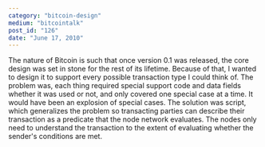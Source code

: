 ```yaml
---
category: "bitcoin-design"
medium: "bitcointalk"
post_id: "126"
date: "June 17, 2010"
---
```

The nature of Bitcoin is such that once version 0.1 was released, the core design was set in stone for the rest of its lifetime.  Because of that, I wanted to design it to support every possible transaction type I could think of.  The problem was, each thing required special support code and data fields whether it was used or not, and only covered one special case at a time.  It would have been an explosion of special cases.  The solution was script, which generalizes the problem so transacting parties can describe their transaction as a predicate that the node network evaluates.  The nodes only need to understand the transaction to the extent of evaluating whether the sender's conditions are met.